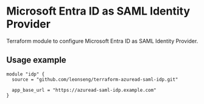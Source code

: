 # Microsoft Entra ID as SAML Identity Provider

Terraform module to configure Microsoft Entra ID as SAML Identity Provider.

## Usage example

```
module "idp" {
  source = "github.com/leonseng/terraform-azuread-saml-idp.git"

  app_base_url = "https://azuread-saml-idp.example.com"
}
```